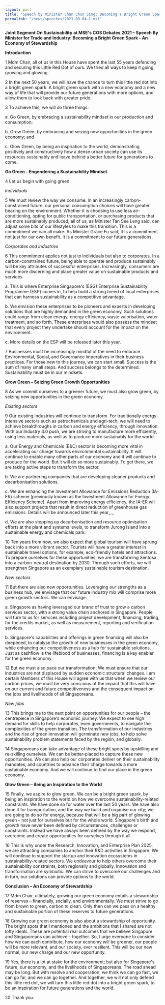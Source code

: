 ```yaml
---
layout: post
title: "Speech by Minister Chan Chun Sing: Becoming a Bright Green Spark - An Economy of Stewardship"
permalink: "/news/speeches/2021-03-04-1-mti"
---
```


**Joint Segment On Sustainability at MSE&#39;s COS Debates 2021 – Speech By Minister for Trade and Industry: Becoming a Bright Green Spark - An Economy of Stewardship**

**Introduction**

1 Mdm Chair, all of us in this House have spent the last 55 years defending and securing this Little Red Dot of ours. We tried all ways to keep it going, growing and glowing.

2 In the next 50 years, we will have the chance to turn this little red dot into a bright green spark. A bright green spark with a new economy and a new way of life that will provide our future generations with more options, and allow them to look back with greater pride.

3 To achieve this, we will do three things:

  a. Go Green, by embracing a sustainability mindset in our production and consumption;

  b. Grow Green, by embracing and seizing new opportunities in the green economy; and

  c. Glow Green, by being an inspiration to the world, demonstrating positively and constructively how a dense urban society can use its resources sustainably and leave behind a better future for generations to come.

**Go Green – Engendering a Sustainability Mindset**

4 Let us begin with going green.

_Individuals_

5 We must review the way we consume. In an increasingly carbon-constrained future, our personal consumption choices will have greater bearing on the environment. Whether it is choosing to use less air-conditioning, opting for public transportation, or purchasing products that are more sustainably produced, all of us, as Minister Tan See Leng said, can adjust some bits of our lifestyles to make this transition. This is a commitment we can all make. As Minister Grace Fu said, it is a commitment not just for our own benefit. It is a commitment to our future generations.

_Corporates and industries_

6 This commitment applies not just to individuals but also to corporates. In a carbon-constrained future, being able to operate and produce sustainably will be key attributes of successful enterprises. Increasingly, consumers are much more discerning and place greater value on sustainable products and services.

  a. This is where Enterprise Singapore&#39;s (ESG) Enterprise Sustainability Programme (ESP) comes in, to help build a strong breed of local enterprises that can harness sustainability as a competitive advantage.

  b. We envision these enterprises to be pioneers and experts in developing solutions that are highly demanded in the green economy. Such solutions could range from clean energy, energy efficiency, waste valorisation, water treatment, and so forth. These enterprises would also possess the mindset that every project they undertake should account for the impact on the environment.

  c. More details on the ESP will be released later this year.

7 Businesses must be increasingly mindful of the need to embrace Environmental, Social, and Governance imperatives in their business practices. For those new to this journey, we can start small. Success is the sum of many small steps. And success belongs to the determined. Sustainability must be in our mindsets.

**Grow Green – Seizing Green Growth Opportunities**

8 As we commit ourselves to a greener future, we must also grow green, by seizing new opportunities in the green economy.

_Existing sectors_

9 Our existing industries will continue to transform. For traditionally energy-intensive sectors such as petrochemicals and agri-tech, we will need to achieve breakthroughs in carbon and energy efficiency, through innovation. With our Industry 4.0 push, we are striving to manufacture more efficiently, using less materials, as well as to produce more sustainably for the world.

  a. Our Energy and Chemicals (E&amp;C) sector is becoming more vital in accelerating our charge towards environmental sustainability. It will continue to enable many other parts of our economy and it will continue to produce for the world. But it will do so more sustainably. To get there, we are taking active steps to transform the sector.

  b. We are partnering companies that are developing cleaner products and decarbonisation solutions.

  c. We are enhancing the Investment Allowance for Emissions Reduction (IA-ER) scheme (previously known as the Investment Allowance for Energy Efficiency Scheme). Apart from improving energy efficiency, the IA-ER will also support projects that result in direct reduction of greenhouse gas emissions. Details will be announced later this year_._

  d. We are also stepping up decarbonisation and resource optimisation efforts at the plant and systems levels, to transform Jurong Island into a sustainable energy and chemicals park.

10 Ten years from now, we also expect that global tourism will have sprung back into a more vibrant sector. Tourists will have a greater interest in sustainable travel options, for example, eco-friendly hotels and attractions. To prepare ourselves for these opportunities, we are transforming Sentosa into a carbon-neutral destination by 2030. Through such efforts, we will strengthen Singapore as an exemplary sustainable tourism destination.

_New sectors_

11 But there are also new opportunities. Leveraging our strengths as a business hub, we envisage that our future industry mix will comprise more green growth sectors. We can envisage:

  a. Singapore as having leveraged our brand of trust to grow a carbon services sector, with a strong value chain anchored in Singapore. People will turn to us for services including project development, financing, trading, for the credits market, as well as measurement, reporting and verification services.

  b. Singapore&#39;s capabilities and offerings in green financing will also be deepened, to catalyse the growth of new businesses in the green economy, while enhancing our competitiveness as a hub for sustainable solutions. Just as cashflow is the lifeblood of businesses, financing is a key enabler for the green economy.

12 But we must also pace our transformation. We must ensure that our industries are not displaced by sudden economic structural changes. I am certain Members of this House will agree with us that when we review our carbon prices, we must be very conscious of the impact that this will have on our current and future competitiveness and the consequent impact on the jobs and livelihoods of all Singaporeans.

_New jobs_

13 This brings me to the next point on opportunities for our people – the centrepiece in Singapore&#39;s economic journey. We expect to see high demand for skills to help corporates, even governments, to navigate the complexities of the green transition. The transformation of our industries and the rise of green innovation will germinate new jobs, to help solve sustainability problem statements faced by the region, and globally.

14 Singaporeans can take advantage of these bright spots by upskilling and re-skilling ourselves. We can be better-placed to capture these new opportunities. We can also help our corporates deliver on their sustainability mandates, and countries to advance their charge towards a more sustainable economy. And we will continue to find our place in the green economy.

**Glow Green – Being an Inspiration to the World**

15 Finally, we aspire to glow green. We can be a bright green spark, by being an inspiration to the world on how we overcome sustainability-related constraints. We have done so for water over the last 50 years. We have also done it for transportation, and the way we build and organise our city; we are going to do so for energy, because that will be a big part of glowing green – not just for ourselves but for the whole world. Singapore&#39;s birth and growth have never been defined by circumstances, challenges or constraints. Instead we have always been defined by the way we respond, overcome and create opportunities for ourselves through it all.

16 This is why under the Research, Innovation, and Enterprise Plan 2025, we are attracting companies to anchor their R&amp;D activities in Singapore. We will continue to support the startup and innovation ecosystems in sustainability-related sectors. We endeavour to help others overcome their sustainability constraints, both regionally and globally. Innovation and transformation are symbiotic. We can strive to overcome our challenges and in turn, our solutions can provide options to the world.

**Conclusion – An Economy of Stewardship**

17 Mdm Chair, ultimately, growing our green economy entails a stewardship of reserves – financially, socially, and environmentally. We must strive to go from brown to green, carbon to clean. Only then can we pass on a healthy and sustainable portion of these reserves to future generations.

18 Growing our green economy is also about a stewardship of opportunity. The bright spots that I mentioned and the ambitions that I shared are not lofty ideals. These are potential real outcomes that we believe Singapore and Singaporeans can achieve – together. So, I urge everyone to consider how we can each contribute, how our economy will be greener, our people will be more relevant, and our society, ever resilient. This will be our new normal, our new charge and our new opportunity.

19 Yes, there is a lot at stake for the environment; but also for Singapore&#39;s future, our economy, and the livelihoods of Singaporeans. The road ahead may be long. But with resolve and cooperation, we think we can go fast, we can go far, and we can go together. And together, we will not only defend this little red dot, we will turn this little red dot into a bright green spark, to be an inspiration for future generations and the world.

20 Thank you.
